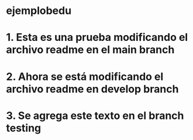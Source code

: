 # ejemplobedu
# 1. Esta es una prueba modificando el archivo readme en el main branch
# 2. Ahora se está modificando el archivo readme en develop branch
# 3. Se agrega este texto en el branch testing
